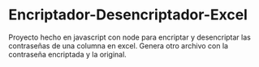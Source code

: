 # Encriptador-Desencriptador-Excel
Proyecto hecho en javascript con node para encriptar y desencriptar las contraseñas de una columna en excel. Genera otro archivo con la contraseña encriptada y la original.

